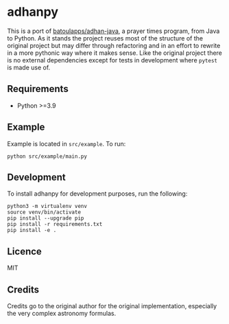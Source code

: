 # adhanpy

This is a port of [batoulapps/adhan-java](https://github.com/batoulapps/adhan-java), a prayer times program, from Java to Python.
As it stands the project reuses most of the structure of the original project but may differ through refactoring and in an effort
to rewrite in a more pythonic way where it makes sense.
Like the original project there is no external dependencies except for tests in development where `pytest` is made use of.

## Requirements

* Python >=3.9

## Example

Example is located in `src/example`. To run:

```
python src/example/main.py
```

## Development

To install adhanpy for development purposes, run the following:

```
python3 -m virtualenv venv
source venv/bin/activate
pip install --upgrade pip
pip install -r requirements.txt
pip install -e .
```

## Licence

MIT

## Credits

Credits go to the original author for the original implementation, especially the very complex astronomy formulas.
